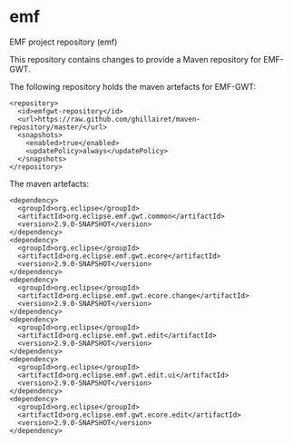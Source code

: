 emf
===

EMF project repository (emf)


This repository contains changes to provide a Maven repository for EMF-GWT.

The following repository holds the maven artefacts for EMF-GWT:
```
<repository>
  <id>emfgwt-repository</id>
  <url>https://raw.github.com/ghillairet/maven-repository/master/</url>
  <snapshots>
  	<enabled>true</enabled>
  	<updatePolicy>always</updatePolicy>
  </snapshots>
</repository>
```

The maven artefacts:
```
<dependency>
  <groupId>org.eclipse</groupId>
  <artifactId>org.eclipse.emf.gwt.common</artifactId>
  <version>2.9.0-SNAPSHOT</version>
</dependency>
<dependency>
  <groupId>org.eclipse</groupId>
  <artifactId>org.eclipse.emf.gwt.ecore</artifactId>
  <version>2.9.0-SNAPSHOT</version>
</dependency>
<dependency>
  <groupId>org.eclipse</groupId>
  <artifactId>org.eclipse.emf.gwt.ecore.change</artifactId>
  <version>2.9.0-SNAPSHOT</version>
</dependency>
<dependency>
  <groupId>org.eclipse</groupId>
  <artifactId>org.eclipse.emf.gwt.edit</artifactId>
  <version>2.9.0-SNAPSHOT</version>
</dependency>
<dependency>
  <groupId>org.eclipse</groupId>
  <artifactId>org.eclipse.emf.gwt.edit.ui</artifactId>
  <version>2.9.0-SNAPSHOT</version>
</dependency>
<dependency>
  <groupId>org.eclipse</groupId>
  <artifactId>org.eclipse.emf.gwt.ecore.edit</artifactId>
  <version>2.9.0-SNAPSHOT</version>
</dependency>
```
